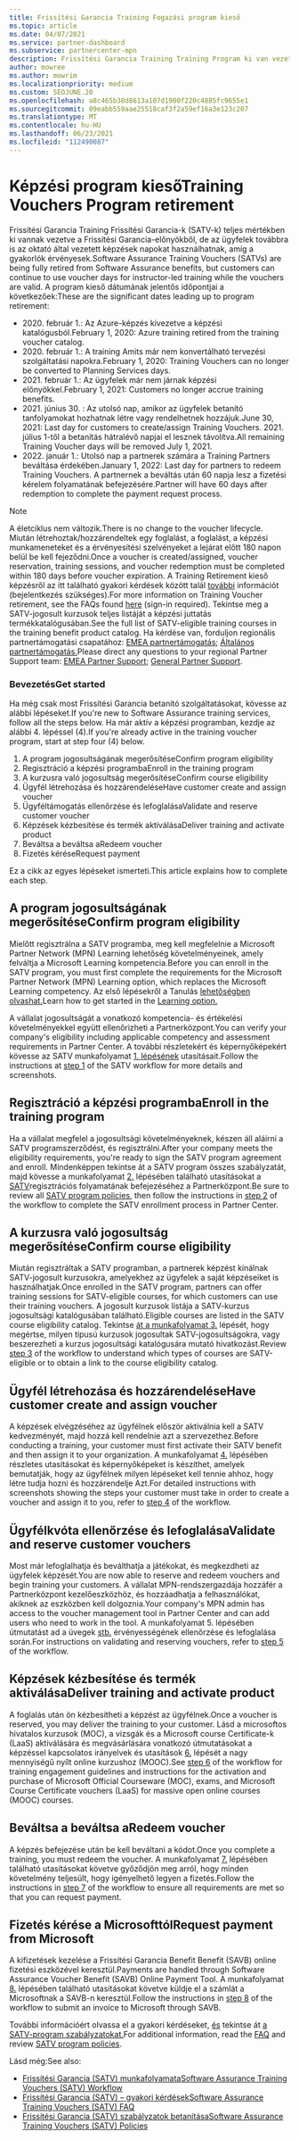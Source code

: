 ```yaml
---
title: Frissítési Garancia Training Fogazási program kieső
ms.topic: article
ms.date: 04/07/2021
ms.service: partner-dashboard
ms.subservice: partnercenter-mpn
description: Frissítési Garancia Training Training Program ki van vezetve.
author: mowree
ms.author: mowrim
ms.localizationpriority: medium
ms.custom: SEOJUNE.20
ms.openlocfilehash: a8c465b38d8613a107d1900f220c4885fc9655e1
ms.sourcegitcommit: 09eabb559aae25518caf3f2a59ef16a3e123c207
ms.translationtype: MT
ms.contentlocale: hu-HU
ms.lasthandoff: 06/23/2021
ms.locfileid: "112490087"
---
```

# <a name="training-vouchers-program-retirement"></a><span data-ttu-id="52405-103">Képzési program kieső</span><span class="sxs-lookup"><span data-stu-id="52405-103">Training Vouchers Program retirement</span></span>

<span data-ttu-id="52405-104">Frissítési Garancia Training Frissítési Garancia-k (SATV-k) teljes mértékben ki vannak vezetve a Frissítési Garancia-előnyökből, de az ügyfelek továbbra is az oktató által vezetett képzések napokat használhatnak, amíg a gyakorlók érvényesek.</span><span class="sxs-lookup"><span data-stu-id="52405-104">Software Assurance Training Vouchers (SATVs) are being fully retired from Software Assurance benefits, but customers can continue to use voucher days for instructor-led training while the vouchers are valid.</span></span> <span data-ttu-id="52405-105">A program kieső dátumának jelentős időpontjai a következőek:</span><span class="sxs-lookup"><span data-stu-id="52405-105">These are the significant dates leading up to program retirement:</span></span> 

- <span data-ttu-id="52405-106">2020. február 1.: Az Azure-képzés kivezetve a képzési katalógusból.</span><span class="sxs-lookup"><span data-stu-id="52405-106">February 1, 2020: Azure training retired from the training voucher catalog.</span></span>
- <span data-ttu-id="52405-107">2020. február 1.: A training Amits már nem konvertálható tervezési szolgáltatási napokra.</span><span class="sxs-lookup"><span data-stu-id="52405-107">February 1, 2020: Training Vouchers can no longer be converted to Planning Services days.</span></span>  
- <span data-ttu-id="52405-108">2021. február 1.: Az ügyfelek már nem járnak képzési előnyökkel.</span><span class="sxs-lookup"><span data-stu-id="52405-108">February 1, 2021: Customers no longer accrue training benefits.</span></span> 
- <span data-ttu-id="52405-109">2021. június 30. : Az utolsó nap, amikor az ügyfelek betanító tanfolyamokat hozhatnak létre vagy rendelhetnek hozzájuk.</span><span class="sxs-lookup"><span data-stu-id="52405-109">June 30, 2021: Last day for customers to create/assign Training Vouchers.</span></span> <span data-ttu-id="52405-110">2021. július 1-től a betanítás hátralévő napjai el lesznek távolítva.</span><span class="sxs-lookup"><span data-stu-id="52405-110">All remaining Training Voucher days will be removed July 1, 2021.</span></span>
- <span data-ttu-id="52405-111">2022. január 1.: Utolsó nap a partnerek számára a Training Partners beváltása érdekében.</span><span class="sxs-lookup"><span data-stu-id="52405-111">January 1, 2022: Last day for partners to redeem Training Vouchers.</span></span> <span data-ttu-id="52405-112">A partnernek a beváltás után 60 napja lesz a fizetési kérelem folyamatának befejezésére.</span><span class="sxs-lookup"><span data-stu-id="52405-112">Partner will have 60 days after redemption to complete the payment request process.</span></span>  

>[!NOTE]
><span data-ttu-id="52405-113">A életciklus nem változik.</span><span class="sxs-lookup"><span data-stu-id="52405-113">There is no change to the voucher lifecycle.</span></span> <span data-ttu-id="52405-114">Miután létrehoztak/hozzárendeltek egy foglalást, a foglalást, a képzési munkameneteket és a érvényesítési szelvényeket a lejárat előtt 180 napon belül be kell fejeződni.</span><span class="sxs-lookup"><span data-stu-id="52405-114">Once a voucher is created/assigned, voucher reservation, training sessions, and voucher redemption must be completed within 180 days before voucher expiration.</span></span>  <span data-ttu-id="52405-115">A Training Retirement kieső képzésről az itt található gyakori kérdések között talál [további](https://partner.microsoft.com/resources/collection/software-assurance-benefit-changes#/) információt (bejelentkezés szükséges).</span><span class="sxs-lookup"><span data-stu-id="52405-115">For more information on Training Voucher retirement, see the FAQs found [here](https://partner.microsoft.com/resources/collection/software-assurance-benefit-changes#/) (sign-in required).</span></span>  <span data-ttu-id="52405-116">Tekintse meg a SATV-jogosult kurzusok teljes listáját a képzési juttatás termékkatalógusában.</span><span class="sxs-lookup"><span data-stu-id="52405-116">See the full list of SATV-eligible training courses in the training benefit product catalog.</span></span> <span data-ttu-id="52405-117">Ha kérdése van, forduljon regionális partnertámogatási csapatához: [EMEA partnertámogatás;](mailto:savoucher@msdirectservices.com) [Általános partnertámogatás.](https://partner.microsoft.com/dashboard/support/servicerequests)</span><span class="sxs-lookup"><span data-stu-id="52405-117">Please direct any questions to your regional Partner Support team: [EMEA Partner Support](mailto:savoucher@msdirectservices.com); [General Partner Support](https://partner.microsoft.com/dashboard/support/servicerequests).</span></span>



### <a name="get-started"></a><span data-ttu-id="52405-118">Bevezetés</span><span class="sxs-lookup"><span data-stu-id="52405-118">Get started</span></span>

<span data-ttu-id="52405-119">Ha még csak most Frissítési Garancia betanító szolgáltatásokat, kövesse az alábbi lépéseket.</span><span class="sxs-lookup"><span data-stu-id="52405-119">If you're new to Software Assurance training services, follow all the steps below.</span></span> <span data-ttu-id="52405-120">Ha már aktív a képzési programban, kezdje az alábbi 4. lépéssel (4).</span><span class="sxs-lookup"><span data-stu-id="52405-120">If you're already active in the training voucher program, start at step four (4) below.</span></span> 

1. <span data-ttu-id="52405-121">A program jogosultságának megerősítése</span><span class="sxs-lookup"><span data-stu-id="52405-121">Confirm program eligibility</span></span>
2. <span data-ttu-id="52405-122">Regisztráció a képzési programba</span><span class="sxs-lookup"><span data-stu-id="52405-122">Enroll in the training program</span></span>
3. <span data-ttu-id="52405-123">A kurzusra való jogosultság megerősítése</span><span class="sxs-lookup"><span data-stu-id="52405-123">Confirm course eligibility</span></span>
4. <span data-ttu-id="52405-124">Ügyfél létrehozása és hozzárendelése</span><span class="sxs-lookup"><span data-stu-id="52405-124">Have customer create and assign voucher</span></span>
5. <span data-ttu-id="52405-125">Ügyféltámogatás ellenőrzése és lefoglalása</span><span class="sxs-lookup"><span data-stu-id="52405-125">Validate and reserve customer voucher</span></span>
6. <span data-ttu-id="52405-126">Képzések kézbesítése és termék aktiválása</span><span class="sxs-lookup"><span data-stu-id="52405-126">Deliver training and activate product</span></span>
7. <span data-ttu-id="52405-127">Beváltsa a beváltsa a</span><span class="sxs-lookup"><span data-stu-id="52405-127">Redeem voucher</span></span>
8. <span data-ttu-id="52405-128">Fizetés kérése</span><span class="sxs-lookup"><span data-stu-id="52405-128">Request payment</span></span>

<span data-ttu-id="52405-129">Ez a cikk az egyes lépéseket ismerteti.</span><span class="sxs-lookup"><span data-stu-id="52405-129">This article explains how to complete each step.</span></span>

## <a name="confirm-program-eligibility"></a><span data-ttu-id="52405-130">A program jogosultságának megerősítése</span><span class="sxs-lookup"><span data-stu-id="52405-130">Confirm program eligibility</span></span>

<span data-ttu-id="52405-131">Mielőtt regisztrálna a SATV programba, meg kell megfelelnie a Microsoft Partner Network (MPN) Learning lehetőség követelményeinek, amely felváltja a Microsoft Learning kompetencia.</span><span class="sxs-lookup"><span data-stu-id="52405-131">Before you can enroll in the SATV program, you must first complete the requirements for the Microsoft Partner Network (MPN) Learning option, which replaces the Microsoft Learning competency.</span></span> <span data-ttu-id="52405-132">Az első lépésekről a Tanulás [lehetőségben olvashat.](https://partner.microsoft.com/membership/learning-partners)</span><span class="sxs-lookup"><span data-stu-id="52405-132">Learn how to get started in the [Learning option.](https://partner.microsoft.com/membership/learning-partners)</span></span>

<span data-ttu-id="52405-133">A vállalat jogosultságát a vonatkozó kompetencia- és értékelési követelményekkel együtt ellenőrizheti a Partnerközpont.</span><span class="sxs-lookup"><span data-stu-id="52405-133">You can verify your company's eligibility including applicable competency and assessment requirements in Partner Center.</span></span> <span data-ttu-id="52405-134">A további részletekért és képernyőképekért kövesse az SATV munkafolyamat [1. lépésének](https://query.prod.cms.rt.microsoft.com/cms/api/am/binary/RE4s3bB) utasításait.</span><span class="sxs-lookup"><span data-stu-id="52405-134">Follow the instructions at [step 1](https://query.prod.cms.rt.microsoft.com/cms/api/am/binary/RE4s3bB) of the SATV workflow for more details and screenshots.</span></span>

## <a name="enroll-in-the-training-program"></a><span data-ttu-id="52405-135">Regisztráció a képzési programba</span><span class="sxs-lookup"><span data-stu-id="52405-135">Enroll in the training program</span></span>

<span data-ttu-id="52405-136">Ha a vállalat megfelel a jogosultsági követelményeknek, készen áll aláírni a SATV programszerződést, és regisztrálni.</span><span class="sxs-lookup"><span data-stu-id="52405-136">After your company meets the eligibility requirements, you're ready to sign the SATV program agreement and enroll.</span></span> <span data-ttu-id="52405-137">Mindenképpen tekintse át a SATV program összes szabályzatát, majd kövesse a munkafolyamat [2.](https://query.prod.cms.rt.microsoft.com/cms/api/am/binary/RE4s3bB) lépésében található utasításokat a [SATV](https://query.prod.cms.rt.microsoft.com/cms/api/am/binary/RE3koEP)regisztrációs folyamatának befejezéséhez a Partnerközpont.</span><span class="sxs-lookup"><span data-stu-id="52405-137">Be sure to review all [SATV program policies](https://query.prod.cms.rt.microsoft.com/cms/api/am/binary/RE3koEP), then follow the instructions in [step 2](https://query.prod.cms.rt.microsoft.com/cms/api/am/binary/RE4s3bB) of the workflow to complete the SATV enrollment process in Partner Center.</span></span>


## <a name="confirm-course-eligibility"></a><span data-ttu-id="52405-138">A kurzusra való jogosultság megerősítése</span><span class="sxs-lookup"><span data-stu-id="52405-138">Confirm course eligibility</span></span>
<span data-ttu-id="52405-139">Miután regisztráltak a SATV programban, a partnerek képzést kínálnak SATV-jogosult kurzusokra, amelyekhez az ügyfelek a saját képzéseiket is használhatjak.</span><span class="sxs-lookup"><span data-stu-id="52405-139">Once enrolled in the SATV program, partners can offer training sessions for SATV-eligible courses, for which customers can use their training vouchers.</span></span> <span data-ttu-id="52405-140">A jogosult kurzusok listája a SATV-kurzus jogosultsági katalógusában található.</span><span class="sxs-lookup"><span data-stu-id="52405-140">Eligible courses are listed in the SATV course eligibility catalog.</span></span> <span data-ttu-id="52405-141">Tekintse [át a munkafolyamat 3.](https://query.prod.cms.rt.microsoft.com/cms/api/am/binary/RE4s3bB) lépését, hogy megértse, milyen típusú kurzusok jogosultak SATV-jogosultságokra, vagy beszerezheti a kurzus jogosultsági katalógusára mutató hivatkozást.</span><span class="sxs-lookup"><span data-stu-id="52405-141">Review [step 3](https://query.prod.cms.rt.microsoft.com/cms/api/am/binary/RE4s3bB) of the workflow to understand which types of courses are SATV-eligible or to obtain a link to the course eligibility catalog.</span></span>

## <a name="have-customer-create-and-assign-voucher"></a><span data-ttu-id="52405-142">Ügyfél létrehozása és hozzárendelése</span><span class="sxs-lookup"><span data-stu-id="52405-142">Have customer create and assign voucher</span></span>

<span data-ttu-id="52405-143">A képzések elvégzéséhez az ügyfélnek először aktiválnia kell a SATV kedvezményét, majd hozzá kell rendelnie azt a szervezethez.</span><span class="sxs-lookup"><span data-stu-id="52405-143">Before conducting a training, your customer must first activate their SATV benefit and then assign it to your organization.</span></span> <span data-ttu-id="52405-144">A munkafolyamat [4.](https://query.prod.cms.rt.microsoft.com/cms/api/am/binary/RE4s3bB) lépésében részletes utasításokat és képernyőképeket is készíthet, amelyek bemutatják, hogy az ügyfélnek milyen lépéseket kell tennie ahhoz, hogy létre tudja hozni és hozzárendelje Azt.</span><span class="sxs-lookup"><span data-stu-id="52405-144">For detailed instructions with screenshots showing the steps your customer must take in order to create a voucher and assign it to you, refer to [step 4](https://query.prod.cms.rt.microsoft.com/cms/api/am/binary/RE4s3bB) of the workflow.</span></span>

## <a name="validate-and-reserve-customer-vouchers"></a><span data-ttu-id="52405-145">Ügyfélkvóta ellenőrzése és lefoglalása</span><span class="sxs-lookup"><span data-stu-id="52405-145">Validate and reserve customer vouchers</span></span>

<span data-ttu-id="52405-146">Most már lefoglalhatja és beválthatja a játékokat, és megkezdheti az ügyfelek képzését.</span><span class="sxs-lookup"><span data-stu-id="52405-146">You are now able to reserve and redeem vouchers and begin training your customers.</span></span> <span data-ttu-id="52405-147">A vállalat MPN-rendszergazdája hozzáfér a Partnerközpont kezelőeszközhöz, és hozzáadhatja a felhasználókat, akiknek az eszközben kell dolgoznia.</span><span class="sxs-lookup"><span data-stu-id="52405-147">Your company's MPN admin has access to the voucher management tool in Partner Center and can add users who need to work in the tool.</span></span> <span data-ttu-id="52405-148">A munkafolyamat 5. lépésében útmutatást ad a üvegek [stb.](https://query.prod.cms.rt.microsoft.com/cms/api/am/binary/RE4s3bB) érvényességének ellenőrzése és lefoglalása során.</span><span class="sxs-lookup"><span data-stu-id="52405-148">For instructions on validating and reserving vouchers, refer to [step 5](https://query.prod.cms.rt.microsoft.com/cms/api/am/binary/RE4s3bB) of the workflow.</span></span>

## <a name="deliver-training-and-activate-product"></a><span data-ttu-id="52405-149">Képzések kézbesítése és termék aktiválása</span><span class="sxs-lookup"><span data-stu-id="52405-149">Deliver training and activate product</span></span>

<span data-ttu-id="52405-150">A foglalás után ön kézbesítheti a képzést az ügyfélnek.</span><span class="sxs-lookup"><span data-stu-id="52405-150">Once a voucher is reserved, you may deliver the training to your customer.</span></span> <span data-ttu-id="52405-151">Lásd a microsoftos hivatalos kurzusok (MOC), a vizsgák és a Microsoft course Certificate-k (LaaS) aktiválására és megvásárlására vonatkozó útmutatásokat a képzéssel kapcsolatos irányelvek és utasítások [6.](https://query.prod.cms.rt.microsoft.com/cms/api/am/binary/RE4s3bB) lépését a nagy mennyiségű nyílt online kurzushoz (MOOC).</span><span class="sxs-lookup"><span data-stu-id="52405-151">See [step 6](https://query.prod.cms.rt.microsoft.com/cms/api/am/binary/RE4s3bB) of the workflow for training engagement guidelines and instructions for the activation and purchase of Microsoft Official Courseware (MOC), exams, and Microsoft Course Certificate vouchers (LaaS) for massive open online courses (MOOC) courses.</span></span>

## <a name="redeem-voucher"></a><span data-ttu-id="52405-152">Beváltsa a beváltsa a</span><span class="sxs-lookup"><span data-stu-id="52405-152">Redeem voucher</span></span>

<span data-ttu-id="52405-153">A képzés befejezése után be kell beváltani a kódot.</span><span class="sxs-lookup"><span data-stu-id="52405-153">Once you complete a training, you must redeem the voucher.</span></span> <span data-ttu-id="52405-154">A munkafolyamat [7.](https://query.prod.cms.rt.microsoft.com/cms/api/am/binary/RE4s3bB) lépésében található utasításokat követve győződjön meg arról, hogy minden követelmény teljesült, hogy igényelhető legyen a fizetés.</span><span class="sxs-lookup"><span data-stu-id="52405-154">Follow the instructions in [step 7](https://query.prod.cms.rt.microsoft.com/cms/api/am/binary/RE4s3bB) of the workflow to ensure all requirements are met so that you can request payment.</span></span> 


## <a name="request-payment-from-microsoft"></a><span data-ttu-id="52405-155">Fizetés kérése a Microsofttól</span><span class="sxs-lookup"><span data-stu-id="52405-155">Request payment from Microsoft</span></span>

<span data-ttu-id="52405-156">A kifizetések kezelése a Frissítési Garancia Benefit Benefit (SAVB) online fizetési eszközével keresztül.</span><span class="sxs-lookup"><span data-stu-id="52405-156">Payments are handled through Software Assurance Voucher Benefit (SAVB) Online Payment Tool.</span></span> <span data-ttu-id="52405-157">A munkafolyamat [8.](https://query.prod.cms.rt.microsoft.com/cms/api/am/binary/RE4s3bB) lépésében található utasításokat követve küldje el a számlát a Microsoftnak a SAVB-n keresztül.</span><span class="sxs-lookup"><span data-stu-id="52405-157">Follow the instructions in [step 8](https://query.prod.cms.rt.microsoft.com/cms/api/am/binary/RE4s3bB) of the workflow to submit an invoice to Microsoft through SAVB.</span></span> 

<span data-ttu-id="52405-158">További információért olvassa el a gyakori kérdéseket, [és](https://query.prod.cms.rt.microsoft.com/cms/api/am/binary/RE3kz5o) tekintse át [a SATV-program szabályzatokat.](https://query.prod.cms.rt.microsoft.com/cms/api/am/binary/RE3koEP)</span><span class="sxs-lookup"><span data-stu-id="52405-158">For additional information, read the [FAQ](https://query.prod.cms.rt.microsoft.com/cms/api/am/binary/RE3kz5o) and review [SATV program policies](https://query.prod.cms.rt.microsoft.com/cms/api/am/binary/RE3koEP).</span></span>

<span data-ttu-id="52405-159">Lásd még:</span><span class="sxs-lookup"><span data-stu-id="52405-159">See also:</span></span>

- [<span data-ttu-id="52405-160">Frissítési Garancia (SATV) munkafolyamata</span><span class="sxs-lookup"><span data-stu-id="52405-160">Software Assurance Training Vouchers (SATV) Workflow</span></span>](https://query.prod.cms.rt.microsoft.com/cms/api/am/binary/RE4s3bB)
- [<span data-ttu-id="52405-161">Frissítési Garancia (SATV) – gyakori kérdések</span><span class="sxs-lookup"><span data-stu-id="52405-161">Software Assurance Training Vouchers (SATV) FAQ</span></span>](https://query.prod.cms.rt.microsoft.com/cms/api/am/binary/RE3kz5o)
- [<span data-ttu-id="52405-162">Frissítési Garancia (SATV) szabályzatok betanítása</span><span class="sxs-lookup"><span data-stu-id="52405-162">Software Assurance Training Vouchers (SATV) Policies</span></span>](https://query.prod.cms.rt.microsoft.com/cms/api/am/binary/RE3koEP)
